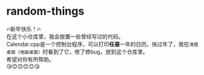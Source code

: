 # random-things
🔥新年快乐！🔥</br>
在这个小仓库里，我会放置一些曾经写过的代码。</br>
Calendar.cpp是一个控制台程序，可以打印<s>**任意**</s>一年的日历。快过年了，我在``清理桌面（电脑桌面）``时看到了它，修了修bug，放到这个仓库里。</br>
希望对你有所帮助。</br>
😘😊😊😊😊😘
